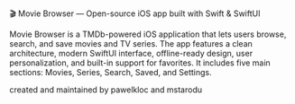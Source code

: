 🎬 Movie Browser — Open-source iOS app built with Swift & SwiftUI

Movie Browser is a TMDb-powered iOS application that lets users browse, search, and save movies and TV series. The app features a clean architecture, modern SwiftUI interface, offline-ready design, user personalization, and built-in support for favorites. It includes five main sections: Movies, Series, Search, Saved, and Settings.

created and maintained by pawelkloc and mstarodu
